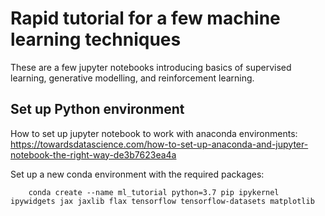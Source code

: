 # Rapid tutorial for a few machine learning techniques

These are a few jupyter notebooks introducing basics of supervised learning, generative modelling, and reinforcement learning.

## Set up Python environment

How to set up jupyter notebook to work with anaconda environments: https://towardsdatascience.com/how-to-set-up-anaconda-and-jupyter-notebook-the-right-way-de3b7623ea4a

Set up a new conda environment with the required packages:
```
    conda create --name ml_tutorial python=3.7 pip ipykernel ipywidgets jax jaxlib flax tensorflow tensorflow-datasets matplotlib
```
